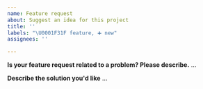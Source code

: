 ```yaml
---
name: Feature request
about: Suggest an idea for this project
title: ''
labels: "\U0001F31F feature, ➕ new"
assignees: ''

---
```


**Is your feature request related to a problem? Please describe.**
...

**Describe the solution you'd like**
...

